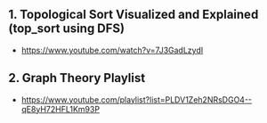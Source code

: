 ## 1. Topological Sort Visualized and Explained (top_sort using DFS)
* https://www.youtube.com/watch?v=7J3GadLzydI

## 2. Graph Theory Playlist
* https://www.youtube.com/playlist?list=PLDV1Zeh2NRsDGO4--qE8yH72HFL1Km93P